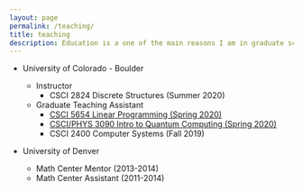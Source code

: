 ```yaml
---
layout: page
permalink: /teaching/
title: teaching
description: Education is a one of the main reasons I am in graduate school and I hope to continue after I earn my degree!
---
```


*  University of Colorado - Boulder
    * Instructor
        * CSCI 2824 Discrete Structures (Summer 2020)
    * Graduate Teaching Assistant
        * [CSCI 5654 Linear Programming (Spring 2020)](https://www.cs.colorado.edu/~srirams/courses/csci5654-spr20/index.html)
        * [CSCI/PHYS 3090 Intro to Quantum Computing (Spring 2020)](https://home.cs.colorado.edu/~alko5368/indexCSCI3090.html)
        * CSCI 2400 Computer Systems (Fall 2019)

* University of Denver
    * Math Center Mentor (2013-2014)
    * Math Center Assistant (2011-2014)
